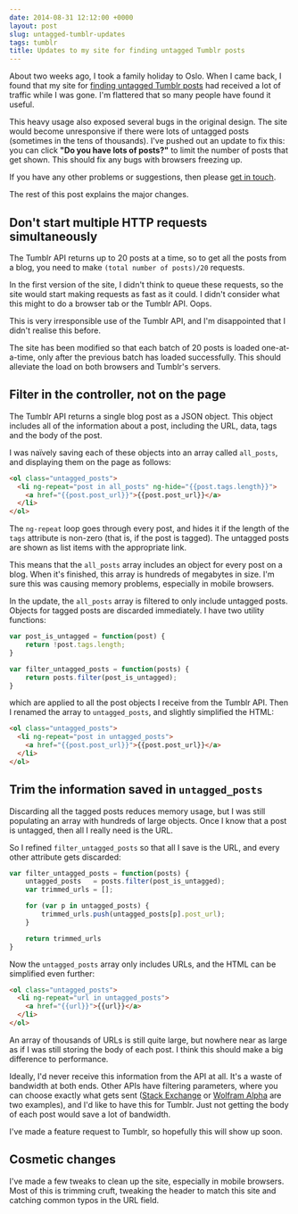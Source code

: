 ```yaml
---
date: 2014-08-31 12:12:00 +0000
layout: post
slug: untagged-tumblr-updates
tags: tumblr
title: Updates to my site for finding untagged Tumblr posts
---
```


About two weeks ago, I took a family holiday to Oslo. When I came back, I found that my site for [finding untagged Tumblr posts][post1] had received a lot of traffic while I was gone. I'm flattered that so many people have found it useful.

This heavy usage also exposed several bugs in the original design. The site would become unresponsive if there were lots of untagged posts (sometimes in the tens of thousands). I've pushed out an update to fix this: you can click **"Do you have lots of posts?"** to limit the number of posts that get shown. This should fix any bugs with browsers freezing up.

If you have any other problems or suggestions, then please <a href="mailto:alex@alexwlchan.net?subject=Feedback on 'Find Untagged Tumblr Posts' site">get in touch</a>.

The rest of this post explains the major changes.

<!-- summary -->

## Don't start multiple HTTP requests simultaneously

The Tumblr API returns up to 20&nbsp;posts at a time, so to get all the posts from a blog, you need to make `(total number of posts)/20` requests.

In the first version of the site, I didn't think to queue these requests, so the site would start making requests as fast as it could. I didn't consider what this might to do a browser tab or the Tumblr API. Oops.

This is very irresponsible use of the Tumblr API, and I'm disappointed that I didn't realise this before.

The site has been modified so that each batch of 20&nbsp;posts is loaded one-at-a-time, only after the previous batch has loaded successfully. This should alleviate the load on both browsers and Tumblr's servers.

## Filter in the controller, not on the page

The Tumblr API returns a single blog post as a JSON object. This object includes all of the information about a post, including the URL, data, tags and the body of the post.

I was naïvely saving each of these objects into an array called `all_posts`, and displaying them on the page as follows:

```html
<ol class="untagged_posts">
  <li ng-repeat="post in all_posts" ng-hide="{{post.tags.length}}">
    <a href="{{post.post_url}}">{{post.post_url}}</a>
  </li>
</ol>
```

The `ng-repeat` loop goes through every post, and hides it if the length of the `tags` attribute is non-zero (that is, if the post is tagged). The untagged posts are shown as list items with the appropriate link.

This means that the `all_posts` array includes an object for every post on a blog. When it's finished, this array is hundreds of megabytes in size. I'm sure this was causing memory problems, especially in mobile browsers.

In the update, the `all_posts` array is filtered to only include untagged posts. Objects for tagged posts are discarded immediately. I have two utility functions:

```javascript
var post_is_untagged = function(post) {
    return !post.tags.length;
}

var filter_untagged_posts = function(posts) {
    return posts.filter(post_is_untagged);
}
```

which are applied to all the post objects I receive from the Tumblr API. Then I renamed the array to `untagged_posts`, and slightly simplified the HTML:

```html
<ol class="untagged_posts">
  <li ng-repeat="post in untagged_posts">
    <a href="{{post.post_url}}">{{post.post_url}}</a>
  </li>
</ol>
```

## Trim the information saved in `untagged_posts`

Discarding all the tagged posts reduces memory usage, but I was still populating an array with hundreds of large objects. Once I know that a post is untagged, then all I really need is the URL.

So I refined `filter_untagged_posts` so that all I save is the URL, and every other attribute gets discarded:

```javascript
var filter_untagged_posts = function(posts) {
    untagged_posts   = posts.filter(post_is_untagged);
    var trimmed_urls = [];

    for (var p in untagged_posts) {
        trimmed_urls.push(untagged_posts[p].post_url);
    }

    return trimmed_urls
}
```

Now the `untagged_posts` array only includes URLs, and the HTML can be simplified even further:

```html
<ol class="untagged_posts">
  <li ng-repeat="url in untagged_posts">
    <a href="{{url}}">{{url}}</a>
  </li>
</ol>
```

An array of thousands of URLs is still quite large, but nowhere near as large as if I was still storing the body of each post. I think this should make a big difference to performance.

Ideally, I'd never receive this information from the API at all. It's a waste of bandwidth at both ends. Other APIs have filtering parameters, where you can choose exactly what gets sent ([Stack Exchange][se] or [Wolfram Alpha][wa] are two examples), and I'd like to have this for Tumblr. Just not getting the body of each post would save a lot of bandwidth.

I've made a feature request to Tumblr, so hopefully this will show up soon.

## Cosmetic changes

I've made a few tweaks to clean up the site, especially in mobile browsers. Most of this is trimming cruft, tweaking the header to match this site and catching common typos in the URL field.

[se]: http://api.stackexchange.com/docs/filters
[wa]: http://products.wolframalpha.com/api/documentation.html#8

[post1]: http://finduntaggedtumblrposts.com/
